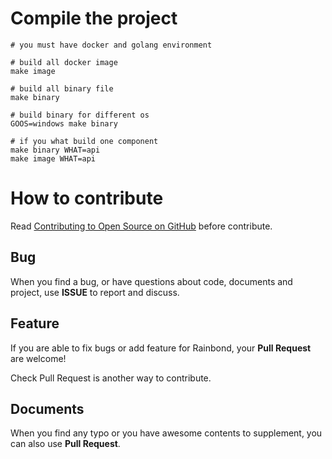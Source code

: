 # Compile the project

```
# you must have docker and golang environment

# build all docker image
make image

# build all binary file
make binary

# build binary for different os
GOOS=windows make binary

# if you what build one component
make binary WHAT=api
make image WHAT=api
```

# How to contribute

Read [Contributing to Open Source on GitHub](https://guides.github.com/activities/contributing-to-open-source/) before contribute.

## Bug

When you find a bug, or have questions about code, documents and project, use **ISSUE** to report and discuss.

## Feature

If you are able to fix bugs or add feature for Rainbond, your **Pull Request** are welcome!

Check Pull Request is another way to contribute.

## Documents

When you find any typo or you have awesome contents to supplement, you can also use **Pull Request**.
